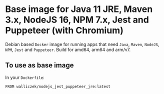# Base image for Java 11 JRE, Maven 3.x, NodeJS 16, NPM 7.x, Jest and Puppeteer (with Chromium)

Debian based `Docker` image for running apps that need `Java`, `Maven`, `NodeJS`, `NPM`, `Jest` and `Puppeteer`. Build for amd64, arm64 and arm/v7.

## To use as base image

In your `Dockerfile`:

```docker
FROM walliczek/nodejs_jest_puppeteer_jre:latest
```
